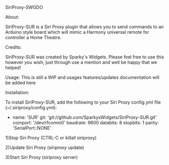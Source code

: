 SiriProxy-SWGDO

About:

SiriProxy-SUR is a Siri Proxy plugin that allows you to send commands to an Arduino style board which will mimic a Harmony universal remote for controller a Home Theatre.

Credits:

SiriProxy-SUR was created by Sparky's Widgets. Please feel free to use this however you wish, just through use a mention and well be happy that we helped!

Usage:
This is still a WIP and usages features/updates documentation will be added here

Installation:

To install SiriProxy-SUR, add the following to your Siri Proxy config.yml file (~/.siriproxy/config.yml):

- name: 'SUR'
  git: 'git://github.com/SparkysWidgets/SiriProxy-SUR.git'
  comport: '/dev/rfcomm0'
  baudrate: 9600 
  databits: 8 
  stopbits: 1
  parity: 'SerialPort::NONE' 

1)Stop Siri Proxy (CTRL-C or killall siriproxy)

2)Update Siri Proxy (siriproxy update)

3)Start Siri Proxy (siriproxy server)
